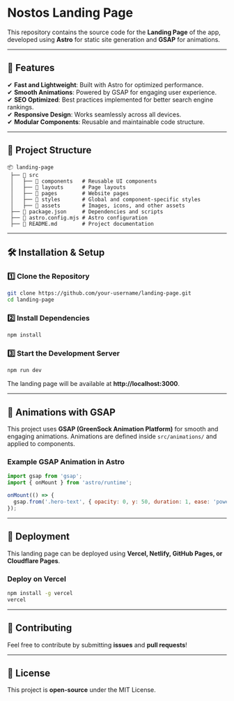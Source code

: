 # Nostos Landing Page

This repository contains the source code for the **Landing Page** of the app, developed using **Astro** for static site generation and **GSAP** for animations.

---

## 📌 Features
✔ **Fast and Lightweight**: Built with Astro for optimized performance.  
✔ **Smooth Animations**: Powered by GSAP for engaging user experience.  
✔ **SEO Optimized**: Best practices implemented for better search engine rankings.  
✔ **Responsive Design**: Works seamlessly across all devices.  
✔ **Modular Components**: Reusable and maintainable code structure.  

---

## 📂 Project Structure
```
📦 landing-page
 ├── 📂 src
 │   ├── 📂 components   # Reusable UI components
 │   ├── 📂 layouts      # Page layouts
 │   ├── 📂 pages        # Website pages
 │   ├── 📂 styles       # Global and component-specific styles
 │   ├── 📂 assets       # Images, icons, and other assets
 ├── 📄 package.json     # Dependencies and scripts
 ├── 📄 astro.config.mjs # Astro configuration
 ├── 📄 README.md        # Project documentation
```

---

## 🛠️ Installation & Setup
### **1️⃣ Clone the Repository**
```bash
git clone https://github.com/your-username/landing-page.git
cd landing-page
```
### **2️⃣ Install Dependencies**
```bash
npm install
```
### **3️⃣ Start the Development Server**
```bash
npm run dev
```
The landing page will be available at **http://localhost:3000**.

---

## 🌟 Animations with GSAP
This project uses **GSAP (GreenSock Animation Platform)** for smooth and engaging animations.
Animations are defined inside `src/animations/` and applied to components.

### **Example GSAP Animation in Astro**
```js
import gsap from 'gsap';
import { onMount } from 'astro/runtime';

onMount(() => {
  gsap.from('.hero-text', { opacity: 0, y: 50, duration: 1, ease: 'power3.out' });
});
```

---

## 🚀 Deployment
This landing page can be deployed using **Vercel, Netlify, GitHub Pages, or Cloudflare Pages**.
### **Deploy on Vercel**
```bash
npm install -g vercel
vercel
```

---

## 📌 Contributing
Feel free to contribute by submitting **issues** and **pull requests**!

---

## 📜 License
This project is **open-source** under the MIT License.

